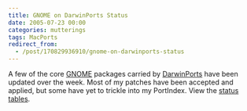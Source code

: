 ```yaml
---
title: GNOME on DarwinPorts Status
date: 2005-07-23 00:00
categories: mutterings
tags: MacPorts
redirect_from:
  - /post/170829936910/gnome-on-darwinports-status
---
```

A few of the core [GNOME](http://www.gnome.org) packages carried by [DarwinPorts](http://darwinports.opendarwin.org) have been updated over the week. Most of my patches have been accepted and applied, but some have yet to trickle into my PortIndex. View the [status tables](http://homepage.mac.com/rhwood/gnome/darwinports.html).
